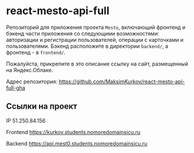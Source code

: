 # react-mesto-api-full

Репозиторий для приложения проекта `Mesto`, включающий фронтенд и бэкенд части приложения со следующими возможностями: авторизации и регистрации пользователей, операции с карточками и пользователями. Бэкенд расположите в директории `backend/`, а фронтенд - в `frontend/`.

Пожалуйста, прикрепите в это описание ссылку на сайт, размещенный на Яндекс.Облаке.

Адрес репозитория: https://github.com/MaksimKurkov/react-mesto-api-full-gha

## Ссылки на проект

IP 51.250.84.156

Frontend https://kurkov.students.nomoredomainsicu.ru

Backend https://api.mest0.students.nomoredomainsicu.ru
